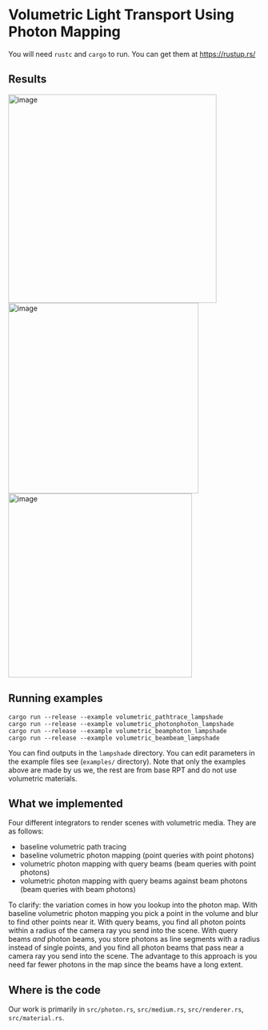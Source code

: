 # Volumetric Light Transport Using Photon Mapping

You will need `rustc` and `cargo` to run. You can get them at https://rustup.rs/

## Results

<img width="416" alt="image" src="https://github.com/neevparikh/rpt/assets/41182432/d1d45e1b-1b1b-453a-a645-1c1dcb5d9fb8">
<img width="380" alt="image" src="https://github.com/neevparikh/rpt/assets/41182432/ad45e6f9-dd23-4135-aa54-e20ae6938f23">
<img width="367" alt="image" src="https://github.com/neevparikh/rpt/assets/41182432/4f80c44a-80d2-487d-87a7-80c1d03eba12">


## Running examples

```
cargo run --release --example volumetric_pathtrace_lampshade
cargo run --release --example volumetric_photonphoton_lampshade
cargo run --release --example volumetric_beamphoton_lampshade
cargo run --release --example volumetric_beambeam_lampshade
```

You can find outputs in the `lampshade` directory. You can edit parameters in the example files see (`examples/` directory). Note that only the examples above are made by us we, the rest are from base RPT and do not use volumetric materials.

## What we implemented

Four different integrators to render scenes with volumetric media. They are as follows:

- baseline volumetric path tracing
- baseline volumetric photon mapping (point queries with point photons)
- volumetric photon mapping with query beams (beam queries with point photons)
- volumetric photon mapping with query beams against beam photons (beam queries with beam photons)

To clarify: the variation comes in how you lookup into the photon map. With baseline volumetric photon mapping you pick a point in the volume and blur to find other points near it. With query beams, you find all photon points within a radius of the camera ray you send into the scene. With query beams _and_ photon beams, you store photons as line segments with a radius instead of single points, and you find all photon beams that pass near a camera ray you send into the scene. The advantage to this approach is you need far fewer photons in the map since the beams have a long extent.

## Where is the code

Our work is primarily in `src/photon.rs`, `src/medium.rs`, `src/renderer.rs`, `src/material.rs`.



